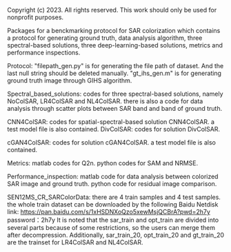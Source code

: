 Copyright (c) 2023.
All rights reserved. This work should only be used for nonprofit purposes.

Packages for a  benckmarking protocol for SAR colorization which contains a protocol for generating ground truth, data analysis algorithm, three spectral-based solutions, three deep-learning-based solutions, metrics and performance inspections.

Protocol:
	"filepath_gen.py" is for generating the file path of dataset. And the last null string should be deleted manually.
	"gt_ihs_gen.m" is for generating ground truth image through GIHS algorithm.

Spectral_based_solutions:
	codes for three spectral-based solutions, namely NoColSAR, LR4ColSAR and NL4ColSAR.
	there is also a code for data analysis through scatter plots between SAR band and band of ground truth.

CNN4ColSAR:
	codes for spatial-spectral-based solution CNN4ColSAR.
	a test model file is also contained.
DivColSAR:
	codes for solution DivColSAR.

cGAN4ColSAR:
	codes for solution cGAN4ColSAR.
	a test model file is also contained.

Metrics:
	matlab codes for Q2n.
	python codes for SAM and NRMSE.

Performance_inspection:
	matlab code for data analysis between colorized SAR image and ground truth.
	python code for residual image comparison.

SEN12MS_CR_SARColorData:
	there are 4 train samples and 4 test samples.
	the whole train dataset can be downloaded by the following Baidu Netdisk link:
	https://pan.baidu.com/s/1xHSDNXoQzo5xewMsjQCBrA?pwd=2h7y 
	password：2h7y
	It is noted that the sar_train and opt_train are divided into several parts because of some restrictions, so the users can merge them after decompression. Additionally, sar_train_20, opt_train_20 and gt_train_20 are the trainset for LR4ColSAR and NL4ColSAR.
